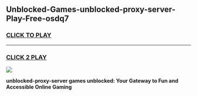 
## Unblocked-Games-unblocked-proxy-server-Play-Free-osdq7
<h3>
<a href="https://premium76.site?title=unblocked-proxy-server&ref=18A1">CLICK TO PLAY</a></h3>
<hr>

<h3>
<a href="https://premium76.site?title=unblocked-proxy-server&ref=18A1">CLICK 2 PLAY</a>
  
</h3>

<a href="https://premium76.site?title=unblocked-proxy-server&ref=18A1"><img src="https://clearcache.store/games.png"></a>


**unblocked-proxy-server games unblocked: Your Gateway to Fun and Accessible Online Gaming**
